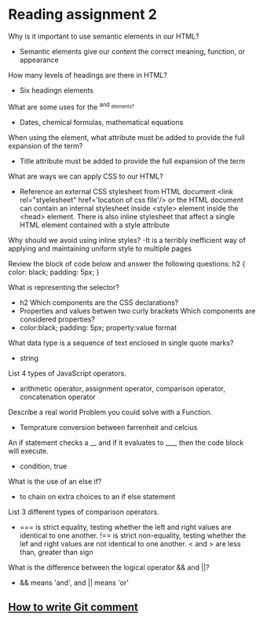 # Reading assignment 2

Why is it important to use semantic elements in our HTML?
- Semantic elements give our content the correct meaning, function, or appearance

How many levels of headings are there in HTML?
- Six headingn elements

What are some uses for the <sup> and <sub> elements?
- Dates, chemical formulas, mathematical equations

When using the <abbr> element, what attribute must be added to provide the full expansion of the term?
- Title attribute must be added to provide the full expansion of the term

What are ways we can apply CSS to our HTML?
- Reference an external CSS stylesheet  from HTML document \<link rel=\"styelesheet" href='location of css file'/> or the HTML document can contain an internal stylesheet inside \<style> element inside the  \<head> element. There is also inline stylesheet that affect a single HTML element contained with a style attribute

Why should we avoid using inline styles?
-It is a terribly inefficient way of applying and maintaining uniform style to multiple pages

Review the block of code below and answer the following questions:
h2 {
     color: black;
     padding: 5px;
   }

What is representing the selector?
- h2
Which components are the CSS declarations?
- Properties and values betwen two curly brackets
Which components are considered properties?
- color:black; padding: 5px; property:value format

What data type is a sequence of text enclosed in single quote marks?
- string

List 4 types of JavaScript operators.
- arithmetic operator, assignment operator, comparison operator, concatenation operator

Describe a real world Problem you could solve with a Function.
- Temprature conversion between farrenheit and celcius

An if statement checks a __ and if it evaluates to ___, then the code block will execute.
- condition, true

What is the use of an else if?
- to chain on extra choices to an if else statement

List 3 different types of comparison operators.
- === is strict equality, testing whether the left and right values are identical to one another. !== is strict non-equality, testing whether the lef and right values are not identical to one another.  < and > are less than, greater than sign

What is the difference between the logical operator && and \|\|?
- && means 'and', and \|\| means 'or'

## [How to write Git comment](https://chris.beams.io/posts/git-commit/)
